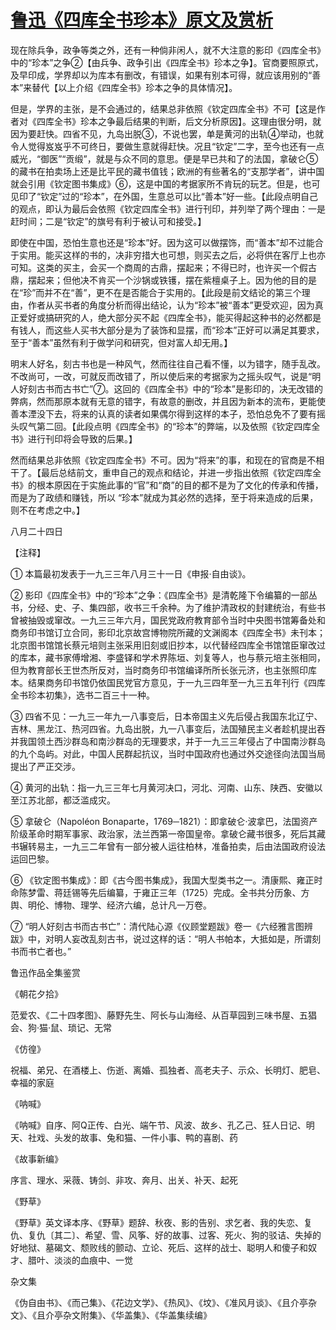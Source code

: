 # [鲁迅《四库全书珍本》原文及赏析](https://www.vrrw.net/wx/8172.html)

现在除兵争，政争等类之外，还有一种倘非闲人，就不大注意的影印《四库全书》中的“珍本”之争②【由兵争、政争引出《四库全书》珍本之争】。官商要照原式，及早印成，学界却以为库本有删改，有错误，如果有别本可得，就应该用别的“善本”来替代【以上介绍《四库全书》珍本之争的具体情况】。



但是，学界的主张，是不会通过的，结果总非依照《钦定四库全书》不可【这是作者对《四库全书》珍本之争最后结果的判断，后文分析原因】。这理由很分明，就因为要赶快。四省不见，九岛出脱③，不说也罢，单是黄河的出轨④举动，也就令人觉得岌岌乎不可终日，要做生意就得赶快。况且“钦定”二字，至今也还有一点威光，“御医”“贡缎”，就是与众不同的意思。便是早已共和了的法国，拿破仑⑤的藏书在拍卖场上还是比平民的藏书值钱；欧洲的有些著名的“支那学者”，讲中国就会引用《钦定图书集成》⑥，这是中国的考据家所不肯玩的玩艺。但是，也可见印了“钦定”过的“珍本”，在外国，生意总可以比“善本”好一些。【此段点明自己的观点，即认为最后会依照《钦定四库全书》进行刊印，并列举了两个理由：一是赶时间；二是“钦定”的旗号有利于被认可和接受。】

即使在中国，恐怕生意也还是“珍本”好。因为这可以做摆饰，而“善本”却不过能合于实用。能买这样的书的，决非穷措大也可想，则买去之后，必将供在客厅上也亦可知。这类的买主，会买一个商周的古鼎，摆起来；不得已时，也许买一个假古鼎，摆起来；但他决不肯买一个沙锅或铁镬，摆在紫檀桌子上。因为他的目的是在“珍”而并不在“善”，更不在是否能合于实用的。【此段是前文结论的第三个理由，作者从买书者的角度分析而得出结论，认为“珍本”被“善本”更受欢迎，因为真正爱好或搞研究的人，绝大部分买不起《四库全书》，能买得起这种书的必然都是有钱人，而这些人买书大部分是为了装饰和显摆，而“珍本”正好可以满足其要求，至于“善本”虽然有利于做学问和研究，但对富人却无用。】

明末人好名，刻古书也是一种风气，然而往往自己看不懂，以为错字，随手乱改。不改尚可，一改，可就反而改错了，所以使后来的考据家为之摇头叹气，说是“明人好刻古书而古书亡”⑦。这回的《四库全书》中的“珍本”是影印的，决无改错的弊病，然而那原本就有无意的错字，有故意的删改，并且因为新本的流布，更能使善本湮没下去，将来的认真的读者如果偶尔得到这样的本子，恐怕总免不了要有摇头叹气第二回。【此段点明《四库全书》的“珍本”的弊端，以及依照《钦定四库全书》进行刊印将会导致的后果。】

然而结果总非依照《钦定四库全书》不可。因为“将来”的事，和现在的官商是不相干了。【最后总结前文，重申自己的观点和结论，并进一步指出依照《钦定四库全书》的根本原因在于实施此事的“官”和“商”的目的都不是为了文化的传承和传播，而是为了政绩和赚钱，所以 “珍本”就成为其必然的选择，至于将来造成的后果，则不在考虑之中。】

八月二十四日





【注释】

① 本篇最初发表于一九三三年八月三十一日《申报·自由谈》。

② 影印《四库全书》中的“珍本”之争：《四库全书》是清乾隆下令编纂的一部丛书，分经、史、子、集四部，收书三千余种。为了维护清政权的封建统治，有些书曾被抽毁或窜改。一九三三年六月，国民党政府教育部令当时中央图书馆筹备处和商务印书馆订立合同，影印北京故宫博物院所藏的文渊阁本《四库全书》未刊本；北京图书馆馆长蔡元培则主张采用旧刻或旧抄本，以代替经四库全书馆馆臣窜改过的库本，藏书家傅增湘、李盛铎和学术界陈垣、刘复等人，也与蔡元培主张相同，但为教育部长王世杰所反对，当时商务印书馆编译所所长张元济，也主张照印库本。结果商务印书馆仍依国民党官方意见，于一九三四年至一九三五年刊行《四库全书珍本初集》，选书二百三十一种。

③ 四省不见：一九三一年九一八事变后，日本帝国主义先后侵占我国东北辽宁、吉林、黑龙江、热河四省。九岛出脱，九一八事变后，法国殖民主义者趁机提出吞并我国领土西沙群岛和南沙群岛的无理要求，并于一九三三年侵占了中国南沙群岛的九个岛屿。对此，中国人民群起抗议，当时中国政府也通过外交途径向法国当局提出了严正交涉。

④ 黄河的出轨：指一九三三年七月黄河决口，河北、河南、山东、陕西、安徽以至江苏北部，都泛滥成灾。

⑤ 拿破仑（Napoléon Bonaparte，1769─1821）：即拿破仑·波拿巴，法国资产阶级革命时期军事家、政治家，法兰西第一帝国皇帝。拿破仑藏书很多，死后其藏书辗转易主，一九三二年曾有一部分被人运往柏林，准备拍卖，后由法国政府设法运回巴黎。

⑥ 《钦定图书集成》：即《古今图书集成》，我国大型类书之一。清康熙、雍正时命陈梦雷、蒋廷锡等先后编纂，于雍正三年（1725）完成。全书共分历象、方舆、明伦、博物、理学、经济六编，总计凡一万卷。

⑦ “明人好刻古书而古书亡”：清代陆心源《仪顾堂题跋》卷一《六经雅言图辨跋》中，对明人妄改乱刻古书，说过这样的话：“明人书帕本，大抵如是，所谓刻书而书亡者也。”

鲁迅作品全集鉴赏

《朝花夕拾》

范爱农、《二十四孝图》、藤野先生、阿长与山海经、从百草园到三味书屋、五猖会、狗·猫·鼠、琐记、无常

《仿徨》

祝福、弟兄、在酒楼上、伤逝、离婚、孤独者、高老夫子、示众、长明灯、肥皂、幸福的家庭

《呐喊》

《呐喊》自序、阿Q正传、白光、端午节、风波、故乡、孔乙己、狂人日记、明天、社戏、头发的故事、兔和猫、一件小事、鸭的喜剧、药

《故事新编》

序言、理水、采薇、铸剑、非攻、奔月、出关、补天、起死

《野草》

《野草》英文译本序、《野草》题辞、秋夜、影的告别、求乞者、我的失恋、复仇、复仇〔其二〕、希望、雪、风筝、好的故事、过客、死火、狗的驳诘、失掉的好地狱、墓碣文、颓败线的颤动、立论、死后、这样的战士、聪明人和傻子和奴才、腊叶、淡淡的血痕中、一觉

杂文集

《伪自由书》、《而己集》、《花边文学》、《热风》、《坟》、《准风月谈》、《且介亭杂文》、《且介亭杂文附集》、《华盖集》、《华盖集续编》

